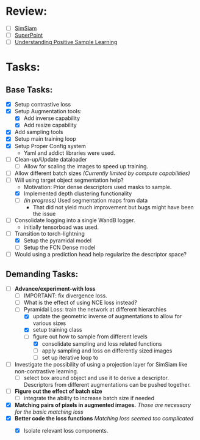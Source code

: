 # Review:
 - [ ] [SimSiam](https://arxiv.org/abs/2011.10566)
 - [ ] [SuperPoint](https://arxiv.org/abs/1712.07629)
 - [ ] [Understanding Positive Sample Learning](https://arxiv.org/abs/2102.06810)

# Tasks:
## Base Tasks: 
 - [x] Setup contrastive loss
 - [x] Setup Augmentation tools:
    - [x] Add inverse capability
    - [x] Add resize capability
 - [x] Add sampling tools
 - [x] Setup main training loop
 - [X] Setup Proper Config system
    - Yaml and addict libraries were used.
 - [ ] Clean-up/Update dataloader
    - [ ] Allow for scaling the images to speed up training.
 - [ ] Allow different batch sizes _(Currently limited by compute capabilities)_
 - [ ] Will using target object segmentation help?
    - Motivation: Prior dense descriptors used masks to sample.
    - [x] Implemented depth clustering functionality 
    - [ ] _(in progress)_ Used segmentation maps from data
        - That did not yield much improvement but bugs might have been the issue
 - [ ] Consolidate logging into a single WandB logger.
    - initially tensorboad was used.
 - [ ] Transition to torch-lightning
    - [x] Setup the pyramidal model
    - [ ] Setup the FCN Dense model
 
 - [ ] Would using a prediction head help regularize the descriptor space? 

## Demanding Tasks: 
- [ ] **Advance/experiment-with loss**
    - [ ] IMPORTANT: fix divergence loss.
    - [ ] What is the effect of using NCE loss instead?
    - [ ] Pyramidal Loss: train the network at different hierarchies
        - [x] update the geometric inverse of augmentations to allow for various sizes
        - [x] setup training class
        - [ ] figure out how to sample from different levels
            - [x] consolidate sampling and loss related functions
            - [ ] apply sampling and loss on differently sized images
            - [ ] set up iterative loop to 
- [ ] Investigate the possibility of using a projection layer for SimSiam like non-contrastive learning.
    - [ ] select box around object and use it to derive a descriptor. Descriptors from different augmentations can be pushed together.

- [ ] **Figure out the effect of batch size** 
    - [ ] integrate the ability to increase batch size if needed
- [x] **Matching pairs of pixels in augmented images.** _Those are necessary for the basic matching loss_
- [x] **Better code the loss functions** _Matching loss seemed too complicated_
    - [x] Isolate relevant loss components.


